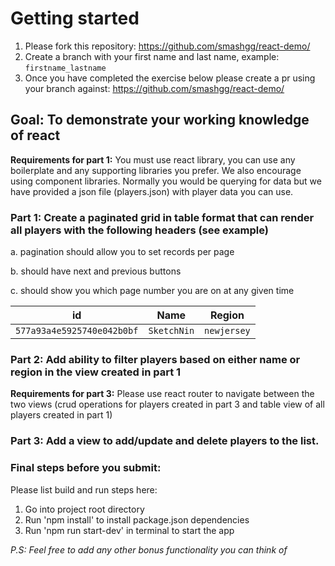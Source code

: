 
# Getting started

1. Please fork this repository: https://github.com/smashgg/react-demo/
2. Create a branch with your first name and last name, example: `firstname_lastname`
3. Once you have completed the exercise below please create a pr using your branch against: https://github.com/smashgg/react-demo/

## Goal: To demonstrate your working knowledge of react

**Requirements for part 1:** You must use react library, you can use any boilerplate and any supporting libraries you prefer. We also encourage using component libraries.
Normally you would be querying for data but we have provided a json file (players.json) with player data you can use.

### Part 1: Create a paginated grid in table format that can render all players with the following headers (see example)

  a. pagination should allow you to set records per page

  b. should have next and previous buttons

  c. should show you which page number you are on at any given time


| id                         | Name        | Region      |
| -------------------------- | ----------- | ----------- |
| `577a93a4e5925740e042b0bf` | `SketchNin` | `newjersey` |


### Part 2: Add ability to filter players based on either name or region in the view created in part 1

**Requirements for part 3:** Please use react router to navigate between the two views (crud operations for players created in part 3 and table view of all players created in part 1)
### Part 3: Add a view to add/update and delete players to the list.

### Final steps before you submit:
Please list build and run steps here:

1) Go into project root directory
2) Run 'npm install' to install package.json dependencies
2) Run 'npm run start-dev' in terminal to start the app

_P.S: Feel free to add any other bonus functionality you can think of_
